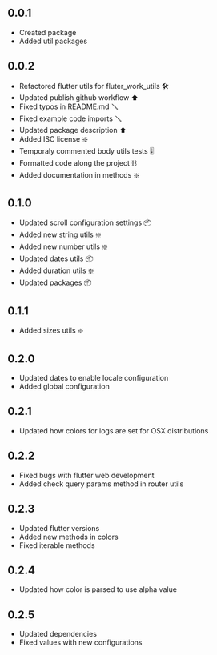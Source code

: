 ## 0.0.1

- Created package
- Added util packages

## 0.0.2

- Refactored flutter utils for fluter_work_utils 🛠
- Updated publish github workflow ⬆️
- Fixed typos in README.md 🪛
- Fixed example code imports 🪛
- Updated package description ⬆️
- Added ISC license ❇️
- Temporaly commented body utils tests 🎚
- Formatted code along the project ⛓
- Added documentation in methods ❇️

## 0.1.0
- Updated scroll configuration settings 📦
- Added new string utils ❇️
- Added new number utils ❇️
- Updated dates utils 📦
- Added duration utils ❇️
- Updated packages 📦

## 0.1.1
- Added sizes utils ❇️

## 0.2.0
- Updated dates to enable locale configuration
- Added global configuration

## 0.2.1
- Updated how colors for logs are set for OSX distributions

## 0.2.2
- Fixed bugs with flutter web development
- Added check query params method in router utils

## 0.2.3
- Updated flutter versions
- Added new methods in colors
- Fixed iterable methods

## 0.2.4
- Updated how color is parsed to use alpha value

## 0.2.5
- Updated dependencies
- Fixed values with new configurations